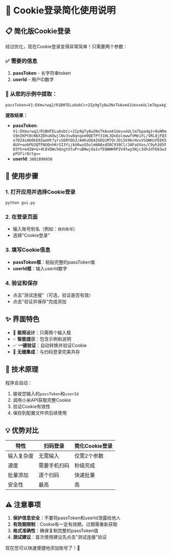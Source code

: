 # 🍪 Cookie登录简化使用说明

## 📋 简化版Cookie登录

经过优化，现在Cookie登录变得非常简单！只需要两个参数：

### ✅ 需要的信息
1. **passToken** - 长字符串token
2. **userId** - 用户ID数字

### 📝 从您的示例中提取：
```
passToken=V1:DXmurwq2/R1BHTELu6obCc+2Ip9gTy8w2NxTkAvm41UexxeULlm7bpa4g1+8uNRmS9nIKPt0cN6XZDhu6OwjlNv3sw8qnqxm9QETPf31HL3QnEolewwfVMeiFL/VRL8jFQ3o7DZ4sAb0kE0ZweHt7yrsS6RYDb3/A4KvDQ4ZGDQ1MTQrJDi5k96rHvxVSQWHzFEEK56UV+oobPU3QTFNUOnhKrSI3YijkU6wzG5olmNA0xdO8C939Cl/JAFoUVos/C9yh385FO3Yh+e4IW+G+4C6VDWchQngtXtuPruBHwjOa1vfEQWWKRPZV4twy5Njc3dh2dYE6Sw3pFUfirOctg==;userId=3081898858
```

**提取结果：**
- **passToken**: `V1:DXmurwq2/R1BHTELu6obCc+2Ip9gTy8w2NxTkAvm41UexxeULlm7bpa4g1+8uNRmS9nIKPt0cN6XZDhu6OwjlNv3sw8qnqxm9QETPf31HL3QnEolewwfVMeiFL/VRL8jFQ3o7DZ4sAb0kE0ZweHt7yrsS6RYDb3/A4KvDQ4ZGDQ1MTQrJDi5k96rHvxVSQWHzFEEK56UV+oobPU3QTFNUOnhKrSI3YijkU6wzG5olmNA0xdO8C939Cl/JAFoUVos/C9yh385FO3Yh+e4IW+G+4C6VDWchQngtXtuPruBHwjOa1vfEQWWKRPZV4twy5Njc3dh2dYE6Sw3pFUfirOctg==`
- **userId**: `3081898858`

## 🚀 使用步骤

### 1. 打开应用并选择Cookie登录
```bash
python gui.py
```

### 2. 在登录页面
- 输入账号别名（例如：`我的账号`）
- 选择"Cookie登录"

### 3. 填写Cookie信息
- **passToken框**：粘贴完整的passToken值
- **userId框**：输入userId数字

### 4. 验证和保存
- 点击"测试连接"（可选，验证是否有效）
- 点击"验证并保存"完成添加

## ✨ 界面特色

- 🎯 **极简设计**：只需两个输入框
- 💡 **智能提示**：包含示例和说明
- ✅ **一键验证**：自动转换并验证Cookie
- 🔄 **无缝集成**：与扫码登录完美共存

## 🔧 技术原理

程序会自动：
1. 接收您输入的`passToken`和`userId`
2. 调用小米API获取完整Cookie
3. 验证Cookie有效性
4. 保存到配置文件供后续使用

## 💡 优势对比

| 特性 | 扫码登录 | 简化Cookie登录 |
|------|----------|----------------|
| 输入复杂度 | 无需输入 | 仅需2个参数 |
| 速度 | 需要手机扫码 | 秒级完成 |
| 批量添加 | 逐个扫码 | 快速批量 |
| 安全性 | 最高 | 高 |

## ⚠️ 注意事项

1. **保护信息安全**：不要将passToken和userId泄露给他人
2. **有效期限制**：Cookie有一定有效期，过期需重新获取
3. **格式准确性**：确保复制完整的passToken值
4. **测试建议**：首次使用建议先点击"测试连接"验证

现在您可以快速便捷地添加账号了！🎉

